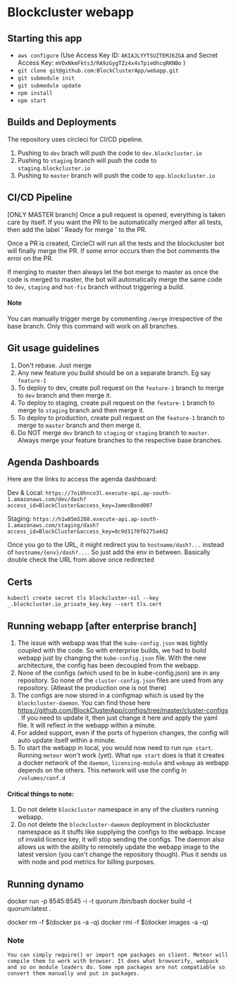 # Blockcluster webapp
## Starting this app
* ` aws configure ` (Use Access Key ID: ` AKIAJLYYTSUZTEMJ6ZGA ` and Secret Access Key: ` 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 ` )
* ` git clone git@github.com:BlockClusterApp/webapp.git `
* ` git submodule init `
* ` git submodule update `
* ` npm install `
* ` npm start `

## Builds and Deployments
The repository uses circleci for CI/CD pipeline.
1. Pushing to ` dev ` brach will push the code to ` dev.blockcluster.io `
2. Pushing to ` staging ` branch will push the code to ` staging.blockcluster.io `
3. Pushing to ` master ` branch will push the code to ` app.blockcluster.io `

## CI/CD Pipeline
[ONLY MASTER branch] Once a pull request is opened, everything is taken care by itself. If you want the PR to be automatically merged after all tests, then add the label ' Ready for merge ' to the PR.

Once a PR is created, CircleCI will run all the tests and the blockcluster bot will finally merge the PR. If some error occurs then the bot comments the error on the PR.

If merging to master then always let the bot merge to master as once the code is merged to master, the bot will automatically merge the same code to ` dev `, ` staging ` and ` hot-fix ` branch without triggering a build.

#### Note
You can manually trigger merge by commenting ` /merge ` irrespective of the base branch. Only this command will work on all branches.

## Git usage guidelines
1. Don't rebase. Just merge
2. Any new feature you build should be on a separate branch. Eg say ` feature-1 `
3. To deploy to dev, create pull request on the ` feature-1 ` branch to merge to ` dev ` branch and then merge it.
4. To deploy to staging, create pull request on the ` feature-1 ` branch to merge to ` staging ` branch and then merge it.
5. To deploy to production, create pull request on the ` feature-1 ` branch to merge to ` master ` branch and then merge it.
6. Do NOT merge ` dev ` branch to ` staging ` or ` staging ` branch to ` master `. Always merge your feature branches to the respective base branches.

## Agenda Dashboards
Here are the links to access the agenda dashboard:

Dev & Local:  `https://7oi0hnco3l.execute-api.ap-south-1.amazonaws.com/dev/dash?access_id=BlockCluster&access_key=JamesBond007`

Staging:  `https://h1w85m5208.execute-api.ap-south-1.amazonaws.com/staging/dash?access_id=BlockCluster&access_key=0c9d3170f6275a4d2`

Once you go to the URL, it might redirect you to ` hostname/dash?... `  instead of ` hostname/{env}/dash?... `. So just add the env in between. Basically double check the URL from above once redirected

## Certs
```
kubectl create secret tls blockcluster-ssl --key _.blockcluster.io_private_key.key --cert tls.cert

```

## Running webapp [after enterprise branch]
1.  The issue with webapp was that the ` kube-config.json ` was tightly coupled with the code. So with enterprise builds, we had to build webapp just by changing the ` kube-config.json ` file. With the new architecture,  the config has been decoupled from the webapp.
2. None of the configs (which used to be in kube-config.json) are in any repository. So none of the ` cluster-config.json ` files are used from any repository. (Atleast the production one is not there)
3. The configs are now stored in a configmap which is used by the ` blockcluster-daemon `.  You can find those here https://github.com/BlockClusterApp/configs/tree/master/cluster-configs . If you need to update it, then just change it here and apply the yaml file. It will reflect in the webapp within a minute.
4. For added support, even if the ports of hyperion changes, the config will auto update itself within a minute.
5. To start the webapp in local, you would now need to run ` npm start `. Running ` meteor ` won't  work (yet). What ` npm start ` does is that it creates a docker network of the ` daemon `, ` licensing-module ` and ` webapp ` as webapp depends on the others. This network will use the config in ` /volumes/conf.d `


#### Critical things to note:
1. Do not delete ` blockcluster ` namespace in any of the clusters running webapp.
2. Do not delete the ` blockcluster-daemon ` deployment in blockcluster namespace as it stuffs like supplying the configs to the webapp. Incase of invalid licence key, it will stop sending the configs. The daemon also allows us with the ability to remotely update the webapp image  to the latest version (you can't change the repository though). Plus it sends us with node and pod metrics for billing purposes.

## Running dynamo
docker run -p 8545:8545  -i -t  quorum /bin/bash
docker build -t quorum:latest .

docker rm -f $(docker ps -a -q)
docker rmi -f $(docker images -a -q)


### Note
```
You can simply require() or import npm packages on client. Meteor will compile them to work with browser. It does what browserify, webpack and so on module loaders do. Some npm packages are not compatiable so convert them manually and put in packages.
```
